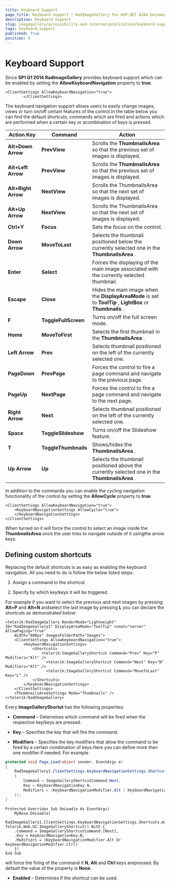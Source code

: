 ```yaml
---
title: Keyboard Support
page_title: Keyboard Support | RadImageGallery for ASP.NET AJAX Documentation
description: Keyboard Support
slug: imagegallery/accessibility-and-internationalization/keyboard-support
tags: keyboard,support
published: True
position: 0
---
```


# Keyboard Support



Since **SP1 Q1 2014 RadImageGallery** provides keyboard support which can be enabled by setting the **AllowKeyboardNavigation** property to **true**.

````ASPNET
<ClientSettings AllowKeyboardNavigation="true">
		</ClientSettings>
````



The keyboard navigation support allows users to easily change images, views or turn on/off certain features of the control.In the table below you can find the default shortcuts, commands which are fired and actions which are performed when a certain key or acombination of keys is pressed.


| Action Key | Command | Action |
| ------ | ------ | ------ |
| **Alt+Down Arrow** | **PrevView** |Scrolls the **ThumbnailsArea** so that the previous set of images is displayed.|
| **Alt+Left Arrow** | **PrevView** |Scrolls the **ThumbnailsArea** so that the previous set of images is displayed.|
| **Alt+Right Arrow** | **NextView** |Scrolls the ThumbnailsArea so that the next set of images is displayed.|
| **Alt+Up Arrow** | **NextView** |Scrolls the ThumbnailsArea so that the next set of images is displayed.|
| **Ctrl+Y** | **Focus** |Sets the focus on the control.|
| **Down Arrow** | **MoveToLast** |Selects the thumbnail positioned below the currently selected one in the **ThumbnailsArea** .|
| **Enter** | **Select** |Forces the displaying of the main image associated with the currently selected thumbnail.|
| **Escape** | **Close** |Hides the main image when the **DisplayAreaMode** is set to **ToolTip** , **LightBox** or **Thumbnails** .|
| **F** | **ToggleFullScreen** |Turns on/off the full screen mode.|
| **Home** | **MoveToFirst** |Selects the first thumbnail in the **ThumbnailsArea** .|
| **Left Arrow** | **Prev** |Selects thumbnail positioned on the left of the currently selected one.|
| **PageDown** | **PrevPage** |Forces the control to fire a page command and navigate to the previous page.|
| **PageUp** | **NextPage** |Forces the control to fire a page command and navigate to the next page.|
| **Right Arrow** | **Next** |Selects thumbnail positioned on the left of the currently selected one.|
| **Space** | **ToggleSlideshow** |Turns on/off the Slideshow feature.|
| **T** | **ToggleThumbnails** |Shows/hides the **ThumbnailsArea** .|
| **Up Arrow** | **Up** |Selects the thumbnail positioned above the currently selected one in the **ThumbnailsArea** .|

In addition to the commands you can enable the cycling navigation functionality of the control by	setting the **AllowCycle** property to **true**.

````ASPNET
<ClientSettings AllowKeyboardNavigation="true">
	<KeyboardNavigationSettings AllowCycle="true">
	</KeyboardNavigationSettings>
</ClientSettings>
````



When turned on it will force the control to select an image inside the **ThumbnailsArea** once the user tries to navigate outside of it usingthe arrow keys.

## Defining custom shortcuts

Replacing the default shortcuts is as easy as enabling the keyboard navigation. All you need to do is follow the below listed steps:

1. Assign a command to the shortcut.

1. Specify by which key/keys it will be triggered.

For example if you want to select the previous and next images by pressing **Alt+P** and **Alt+N** andselect the last image by pressing **L** you can declare the shortcuts as demonstrated below:

````ASPNET
<telerik:RadImageGallery RenderMode="Lightweight" ID="RadImageGallery1" DisplayAreaMode="ToolTip" runat="server" AllowPaging="true"
	Width="800px" ImagesFolderPath="Images">
	<ClientSettings AllowKeyboardNavigation="true">
		<KeyboardNavigationSettings>
			<Shortcuts>
				<telerik:ImageGalleryShortcut Command="Prev" Key="P" Modifiers="Alt" />
				  <telerik:ImageGalleryShortcut Command="Next" Key="N" Modifiers="Alt" />
				  <telerik:ImageGalleryShortcut Command="MoveToLast" Key="L" />
			</Shortcuts>
		</KeyboardNavigationSettings>
	</ClientSettings>
	<ThumbnailsAreaSettings Mode="Thumbnails" />
</telerik:RadImageGallery>
````



Every **ImageGalleryShortut** has the following properties:

* **Command** – Determines which command will be fired when the respective key/keys are pressed.

* **Key** – Specifies the key that will fire the command.

* **Modifiers** – Specifies the key modifiers that allow the command to be fired by a certain combination of keys.Here you can define more than one modifier if needed. For example



````C#
protected void Page_Load(object sender, EventArgs e)
{
	RadImageGallery1.ClientSettings.KeyboardNavigationSettings.Shortcuts.Add(new Telerik.Web.UI.ImageGalleryShortcut()
	{
		Command = ImageGalleryShortcutCommand.Next,
		Key = KeyboardNavigationKey.N,
		Modifiers = (KeyboardNavigationModifier.Alt | KeyboardNavigationModifier.Ctrl)
	});
}
````
````VB.NET
Protected Overrides Sub OnLoad(e As EventArgs)
	MyBase.OnLoad(e)
	RadImageGallery1.ClientSettings.KeyboardNavigationSettings.Shortcuts.Add(New Telerik.Web.UI.ImageGalleryShortcut() With {
	.Command = ImageGalleryShortcutCommand.[Next],
	.Key = KeyboardNavigationKey.N,
	.Modifiers = (KeyboardNavigationModifier.Alt Or KeyboardNavigationModifier.Ctrl)
	})
End Sub
````

will force the firing of the command if **N**, **Alt** and **Ctrl** keys arepressed. By default the value of the property is **None**.

* **Enabled** – Determines if the shortcut can be used.
